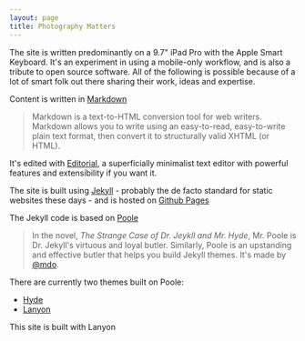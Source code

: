 ```yaml
---
layout: page
title: Photography Matters
---
```


The site is written predominantly on a 9.7" iPad Pro with the Apple Smart Keyboard. It's an experiment in using a mobile-only workflow, and is also a tribute to open source software. All of the following is possible because of a lot of smart folk out there sharing their work, ideas and expertise.

Content is written in [Markdown](http://daringfireball.net/projects/markdown/basics)
 
> Markdown is a text-to-HTML conversion tool for web writers. Markdown allows you to write using an easy-to-read, easy-to-write plain text format, then convert it to structurally valid XHTML (or HTML). 
 
It's edited with [Editorial](http://omz-software.com/editorial/), a superficially minimalist text editor with powerful features and extensibility if you want it.

The site is built using [Jekyll](https://jekyllrb.com/) - probably the de facto standard for static websites these days - and is hosted on [Github Pages](https://pages.github.com/) 

The Jekyll code is based on [Poole](https://github.com/poole)

>In the novel, *The Strange Case of Dr. Jeykll and Mr. Hyde*, Mr. Poole is Dr. Jekyll's virtuous and loyal butler. Similarly, Poole is an upstanding and effective butler that helps you build Jekyll themes. It's made by [@mdo](https://twitter.com/mdo).

There are currently two themes built on Poole:

* [Hyde](http://hyde.getpoole.com)
* [Lanyon](http://lanyon.getpoole.com)

This site is built with Lanyon
